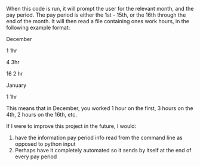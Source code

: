 When this code is run, it will prompt the user for the relevant month, and the pay period. 
The pay period is either the 1st - 15th, or the 16th through the end of the month. 
It will then read a file containing ones work hours, in the following example format:

December

1 1hr

4 3hr

16 2 hr 

January

1 1hr 

This means that in December, you worked 1 hour on the first, 3 hours on the 4th, 2 hours on the 16th, etc. 

If I were to improve this project in the future, I would:
1. have the information pay period info read from the command line as opposed to python input 
2. Perhaps have it completely automated so it sends by itself at the end of every pay period 
